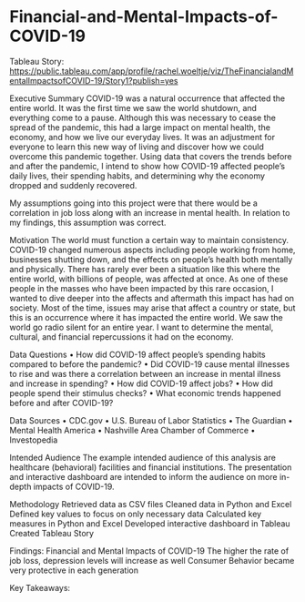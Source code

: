 # Financial-and-Mental-Impacts-of-COVID-19

Tableau Story: https://public.tableau.com/app/profile/rachel.woeltje/viz/TheFinancialandMentalImpactsofCOVID-19/Story1?publish=yes

Executive Summary
COVID-19 was a natural occurrence that affected the entire world. It was the first time we saw the world shutdown, and everything come to a pause. Although this was necessary to cease the spread of the pandemic, this had a large impact on mental health, the economy, and how we live our everyday lives. It was an adjustment for everyone to learn this new way of living and discover how we could overcome this pandemic together. Using data that covers the trends before and after the pandemic, I intend to show how COVID-19 affected people’s daily lives, their spending habits, and determining why the economy dropped and suddenly recovered. 

My assumptions going into this project were that there would be a correlation in job loss along with an increase in mental health. In relation to my findings, this assumption was correct.

Motivation
The world must function a certain way to maintain consistency. COVID-19 changed numerous aspects including people working from home, businesses shutting down, and the effects on people’s health both mentally and physically. There has rarely ever been a situation like this where the entire world, with billions of people, was affected at once. As one of these people in the masses who have been impacted by this rare occasion, I wanted to dive deeper into the affects and aftermath this impact has had on society. Most of the time, issues may arise that affect a country or state, but this is an occurrence where it has impacted the entire world. We saw the world go radio silent for an entire year. I want to determine the mental, cultural, and financial repercussions it had on the economy. 

Data Questions
•	How did COVID-19 affect people’s spending habits compared to before the pandemic?
•	Did COVID-19 cause mental illnesses to rise and was there a correlation between an increase in mental illness and increase in spending?
•	How did COVID-19 affect jobs?
•	How did people spend their stimulus checks? 
•	What economic trends happened before and after COVID-19?


Data Sources
•	CDC.gov
•	U.S. Bureau of Labor Statistics
•	The Guardian
•	Mental Health America
•	Nashville Area Chamber of Commerce
•	Investopedia


Intended Audience
The example intended audience of this analysis are healthcare (behavioral) facilities and financial institutions. The presentation and interactive dashboard are intended to inform the audience on more in-depth impacts of COVID-19. 

Methodology
Retrieved data as CSV files
Cleaned data in Python and Excel
Defined key values to focus on only necessary data
Calculated key measures in Python and Excel
Developed interactive dashboard in Tableau
Created Tableau Story

Findings:
Financial and Mental Impacts of COVID-19
The higher the rate of job loss, depression levels will increase as well
Consumer Behavior became very protective in each generation

Key Takeaways:
